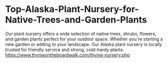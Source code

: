 # Top-Alaska-Plant-Nursery-for-Native-Trees-and-Garden-Plants
Our plant nursery offers a wide selection of native trees, shrubs, flowers, and garden plants perfect for your outdoor space. Whether you're starting a new garden or adding to your landscape. Our Alaska plant nursery is locally trusted for friendly service and strong, cold-hardy plants. https://www.thymeontheboardwalk.com/thyme-nursery.php
